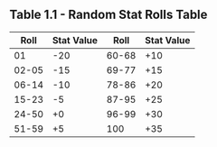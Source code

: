 ## Table 1.1 - Random Stat Rolls Table

| Roll | Stat Value | Roll | Stat Value |
|--- | --- | --- | --- |
| 01 | -20 | 60-68 | +10 |
| 02-05 | -15 | 69-77 | +15 |
| 06-14 | -10 | 78-86 | +20 |
| 15-23 | -5 | 87-95 | +25 |
| 24-50 | +0 | 96-99 | +30 |
| 51-59 | +5 | 100 | +35 |